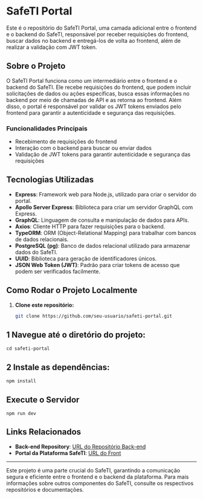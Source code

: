 # SafeTI Portal

Este é o repositório do SafeTI Portal, uma camada adicional entre o frontend e o backend do SafeTI, responsável por receber requisições do frontend, buscar dados no backend e entregá-los de volta ao frontend, além de realizar a validação com JWT token.

## Sobre o Projeto

O SafeTI Portal funciona como um intermediário entre o frontend e o backend do SafeTI. Ele recebe requisições do frontend, que podem incluir solicitações de dados ou ações específicas, busca essas informações no backend por meio de chamadas de API e as retorna ao frontend. Além disso, o portal é responsável por validar os JWT tokens enviados pelo frontend para garantir a autenticidade e segurança das requisições.

### Funcionalidades Principais

- Recebimento de requisições do frontend
- Interação com o backend para buscar ou enviar dados
- Validação de JWT tokens para garantir autenticidade e segurança das requisições

## Tecnologias Utilizadas

- **Express**: Framework web para Node.js, utilizado para criar o servidor do portal.
- **Apollo Server Express**: Biblioteca para criar um servidor GraphQL com Express.
- **GraphQL**: Linguagem de consulta e manipulação de dados para APIs.
- **Axios**: Cliente HTTP para fazer requisições para o backend.
- **TypeORM**: ORM (Object-Relational Mapping) para trabalhar com bancos de dados relacionais.
- **PostgreSQL (pg)**: Banco de dados relacional utilizado para armazenar dados do SafeTI.
- **UUID**: Biblioteca para geração de identificadores únicos.
- **JSON Web Token (JWT)**: Padrão para criar tokens de acesso que podem ser verificados facilmente.

## Como Rodar o Projeto Localmente

1. **Clone este repositório:**

   ```bash
   git clone https://github.com/seu-usuario/safeti-portal.git

## 1 Navegue até o diretório do projeto:
    cd safeti-portal
## 2 Instale as dependências:
    npm install
## Execute o Servidor
    npm run dev
## Links Relacionados

- **Back-end Repository**: [URL do Repositório Back-end](url-repositorio-back)
- **Portal da Plataforma SafeTI**: [URL do Front](https://github.com/DavidTMaciel/safeti-ui)

---

Este projeto é uma parte crucial do SafeTI, garantindo a comunicação segura e eficiente entre o frontend e o backend da plataforma. Para mais informações sobre outros componentes do SafeTI, consulte os respectivos repositórios e documentações.
